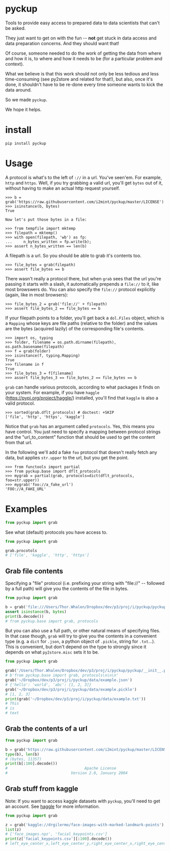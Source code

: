 # pyckup

Tools to provide easy access to prepared data to data scientists that can't 
be asked.

They just want to get on with the fun -- **not** get stuck in data access and 
data preparation concerns. And they should want that!

Of course, someone needed to do the work of getting the data from where and how it is, 
to where and how it needs to be (for a particular problem and context). 

What we believe is that this work should not only be less tedious and less 
time-consuming (see py2store and related for that!), but also, once it's done, 
it shouldn't have to be re-done every time someone wants to kick the data 
around. 

So we made ``pyckup``. 

We hope it helps.

# install

```
pip install pyckup
```

# Usage

A protocol is what's to the left of ``://`` in a url.
You've seen'em. For example, ``http`` and ``https``.
Well, if you try grabbing a valid url, you'll get ``bytes`` out of it,
without having to make an actual http request yourself.

    >>> b = grab('https://raw.githubusercontent.com/i2mint/pyckup/master/LICENSE')
    >>> isinstance(b, bytes)
    True

    Now let's put those bytes in a file:

    >>> from tempfile import mktemp
    >>> filepath = mktemp()
    >>> with open(filepath, 'wb') as fp:
    ...     n_bytes_written = fp.write(b);
    >>> assert n_bytes_written == len(b)

A filepath is a url. So you should be able to grab it's contents too.

    >>> file_bytes = grab(filepath)
    >>> assert file_bytes == b

There wasn't really a protocol there, but when ``grab`` sees that the url
you're passing it starts with a slash, it automatically prepends a ``file://``
to it, like most browswers do.
You can also specify the ``file://`` protocol explicitly (again, like in
most browsers):

    >>> file_bytes_2 = grab('file://' + filepath)
    >>> assert file_bytes_2 == file_bytes == b

If your filepath points to a folder, you'll get back a ``dol.Files`` object,
which is a ``Mapping`` whose keys are file paths (relative to the folder) and
the values are the bytes (acquired lazily) of the corresponding file's contents.

    >>> import os, typing
    >>> folder, filename = os.path.dirname(filepath), os.path.basename(filepath)
    >>> f = grab(folder)
    >>> isinstance(f, typing.Mapping)
    True
    >>> filename in f
    True
    >>> file_bytes_3 = f[filename]
    >>> assert file_bytes_3 == file_bytes_2 == file_bytes == b

``grab`` can handle various protocols, according to what packages it finds
on your system. For example, if you have ``haggle``
(https://pypi.org/project/haggle/) installed, you'll find that ``kaggle``
is also a valid protocol.

    >>> sorted(grab.dflt_protocols) # doctest: +SKIP
    ['file', 'http', 'https', 'kaggle']

Notice that ``grab`` has an argument called ``protocols``.
Yes, this means you have control.
You just need to specify a mapping between protocol strings and the "url_to_content"
function that should be used to get the content from that url.

In the following we'll add a fake ``foo`` protocol that doesn't really fetch any
data, but applies ``str.upper`` to the url, but you get the point.

    >>> from functools import partial
    >>> from pyckup.base import dflt_protocols
    >>> mygrab = partial(grab, protocols=dict(dflt_protocols, foo=str.upper))
    >>> mygrab('foo://a_fake_url')
    'FOO://A_FAKE_URL'


# Examples

```python
from pyckup import grab
```

See what (default) protocols you have access to.

```python
from pyckup import grab

grab.procotols
# ['file', 'kaggle', 'http', 'https']
```

## Grab file contents

Specifying a "file" protocol (i.e. prefixing your string with 
"file://" -- followed by a full path) will give you the contents of the file 
in bytes.

```python
from pyckup import grab

b = grab('file:///Users/Thor.Whalen/Dropbox/dev/p3/proj/i/pyckup/pyckup/__init__.py')
assert isinstance(b, bytes)
print(b.decode())
# from pyckup.base import grab, protocols
```

But you can also use a full path, or other natural means of specifying files.
In that case though, `grab` will try to give you the contents in a convenient type 
(e.g. a `dict` for `.json`, a python object of `.pickle`, string for `.txt`...).
This is convenient, but don't depend on the type to strongly
 since it depends on what `py2store.misc` sets it to be. 

```python
from pyckup import grab

grab('/Users/Thor.Whalen/Dropbox/dev/p3/proj/i/pyckup/pyckup/__init__.py')
# b'from pyckup.base import grab, protocols\n\n\n'
grab('~/Dropbox/dev/p3/proj/i/pyckup/data/example.json')
# {'hello': 'world', 'abc': [1, 2, 3]}
grab('~/Dropbox/dev/p3/proj/i/pyckup/data/example.pickle')
# [1, 2, 3]
print(grab('~/Dropbox/dev/p3/proj/i/pyckup/data/example.txt'))
# This
# is
# text
```

## Grab the contents of a url

```python
from pyckup import grab

b = grab('https://raw.githubusercontent.com/i2mint/pyckup/master/LICENSE')
type(b), len(b)
# (bytes, 11357)
print(b[:100].decode())
#                                  Apache License
#                            Version 2.0, January 2004
```

## Grab stuff from kaggle 

Note: If you want to access kaggle datasets with ``pyckup``, 
you'll need to get an account. 
See [haggle](https://github.com/otosense/haggle#api-credentials) 
for more information.


```python
from pyckup import grab

z = grab('kaggle://drgilermo/face-images-with-marked-landmark-points')
list(z)
# ['face_images.npz', 'facial_keypoints.csv']
print(z['facial_keypoints.csv'][:100].decode())
# left_eye_center_x,left_eye_center_y,right_eye_center_x,right_eye_center_y,left_eye_inner_corner_x,le
```


